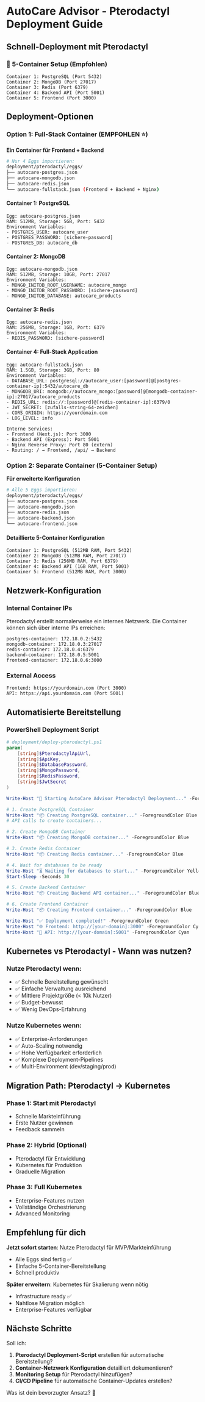 # AutoCare Advisor - Pterodactyl Deployment Guide

## Schnell-Deployment mit Pterodactyl

### 🚀 **5-Container Setup (Empfohlen)**

```
Container 1: PostgreSQL (Port 5432)
Container 2: MongoDB (Port 27017)
Container 3: Redis (Port 6379)
Container 4: Backend API (Port 5001)
Container 5: Frontend (Port 3000)
```

## Deployment-Optionen

### Option 1: Full-Stack Container (EMPFOHLEN ⭐)

**Ein Container für Frontend + Backend**

```bash
# Nur 4 Eggs importieren:
deployment/pterodactyl/eggs/
├── autocare-postgres.json
├── autocare-mongodb.json
├── autocare-redis.json
└── autocare-fullstack.json (Frontend + Backend + Nginx)
```

#### Container 1: PostgreSQL

```
Egg: autocare-postgres.json
RAM: 512MB, Storage: 5GB, Port: 5432
Environment Variables:
- POSTGRES_USER: autocare_user
- POSTGRES_PASSWORD: [sichere-password]
- POSTGRES_DB: autocare_db
```

#### Container 2: MongoDB

```
Egg: autocare-mongodb.json
RAM: 512MB, Storage: 10GB, Port: 27017
Environment Variables:
- MONGO_INITDB_ROOT_USERNAME: autocare_mongo
- MONGO_INITDB_ROOT_PASSWORD: [sichere-password]
- MONGO_INITDB_DATABASE: autocare_products
```

#### Container 3: Redis

```
Egg: autocare-redis.json
RAM: 256MB, Storage: 1GB, Port: 6379
Environment Variables:
- REDIS_PASSWORD: [sichere-password]
```

#### Container 4: Full-Stack Application

```
Egg: autocare-fullstack.json
RAM: 1.5GB, Storage: 3GB, Port: 80
Environment Variables:
- DATABASE_URL: postgresql://autocare_user:[password]@[postgres-container-ip]:5432/autocare_db
- MONGODB_URI: mongodb://autocare_mongo:[password]@[mongodb-container-ip]:27017/autocare_products
- REDIS_URL: redis://:[password]@[redis-container-ip]:6379/0
- JWT_SECRET: [zufalls-string-64-zeichen]
- CORS_ORIGIN: https://yourdomain.com
- LOG_LEVEL: info

Interne Services:
- Frontend (Next.js): Port 3000
- Backend API (Express): Port 5001
- Nginx Reverse Proxy: Port 80 (extern)
- Routing: / → Frontend, /api/ → Backend
```

### Option 2: Separate Container (5-Container Setup)

**Für erweiterte Konfiguration**

```bash
# Alle 5 Eggs importieren:
deployment/pterodactyl/eggs/
├── autocare-postgres.json
├── autocare-mongodb.json
├── autocare-redis.json
├── autocare-backend.json
└── autocare-frontend.json
```

#### Detaillierte 5-Container Konfiguration

```
Container 1: PostgreSQL (512MB RAM, Port 5432)
Container 2: MongoDB (512MB RAM, Port 27017)
Container 3: Redis (256MB RAM, Port 6379)
Container 4: Backend API (1GB RAM, Port 5001)
Container 5: Frontend (512MB RAM, Port 3000)
```

## Netzwerk-Konfiguration

### Internal Container IPs

Pterodactyl erstellt normalerweise ein internes Netzwerk. Die Container können sich über interne IPs erreichen:

```
postgres-container: 172.18.0.2:5432
mongodb-container: 172.18.0.3:27017
redis-container: 172.18.0.4:6379
backend-container: 172.18.0.5:5001
frontend-container: 172.18.0.6:3000
```

### External Access

```
Frontend: https://yourdomain.com (Port 3000)
API: https://api.yourdomain.com (Port 5001)
```

## Automatisierte Bereitstellung

### PowerShell Deployment Script

```powershell
# deployment/deploy-pterodactyl.ps1
param(
    [string]$PterodactylApiUrl,
    [string]$ApiKey,
    [string]$DatabasePassword,
    [string]$MongoPassword,
    [string]$RedisPassword,
    [string]$JwtSecret
)

Write-Host "🚀 Starting AutoCare Advisor Pterodactyl Deployment..." -ForegroundColor Green

# 1. Create PostgreSQL Container
Write-Host "📦 Creating PostgreSQL container..." -ForegroundColor Blue
# API calls to create containers...

# 2. Create MongoDB Container
Write-Host "📦 Creating MongoDB container..." -ForegroundColor Blue

# 3. Create Redis Container
Write-Host "📦 Creating Redis container..." -ForegroundColor Blue

# 4. Wait for databases to be ready
Write-Host "⏳ Waiting for databases to start..." -ForegroundColor Yellow
Start-Sleep -Seconds 30

# 5. Create Backend Container
Write-Host "📦 Creating Backend API container..." -ForegroundColor Blue

# 6. Create Frontend Container
Write-Host "📦 Creating Frontend container..." -ForegroundColor Blue

Write-Host "✅ Deployment completed!" -ForegroundColor Green
Write-Host "🌐 Frontend: http://[your-domain]:3000" -ForegroundColor Cyan
Write-Host "🔌 API: http://[your-domain]:5001" -ForegroundColor Cyan
```

## Kubernetes vs Pterodactyl - Wann was nutzen?

### Nutze Pterodactyl wenn:

- ✅ Schnelle Bereitstellung gewünscht
- ✅ Einfache Verwaltung ausreichend
- ✅ Mittlere Projektgröße (< 10k Nutzer)
- ✅ Budget-bewusst
- ✅ Wenig DevOps-Erfahrung

### Nutze Kubernetes wenn:

- ✅ Enterprise-Anforderungen
- ✅ Auto-Scaling notwendig
- ✅ Hohe Verfügbarkeit erforderlich
- ✅ Komplexe Deployment-Pipelines
- ✅ Multi-Environment (dev/staging/prod)

## Migration Path: Pterodactyl → Kubernetes

### Phase 1: Start mit Pterodactyl

- Schnelle Markteinführung
- Erste Nutzer gewinnen
- Feedback sammeln

### Phase 2: Hybrid (Optional)

- Pterodactyl für Entwicklung
- Kubernetes für Produktion
- Graduelle Migration

### Phase 3: Full Kubernetes

- Enterprise-Features nutzen
- Vollständige Orchestrierung
- Advanced Monitoring

## Empfehlung für dich

**Jetzt sofort starten**: Nutze Pterodactyl für MVP/Markteinführung

- Alle Eggs sind fertig ✅
- Einfache 5-Container-Bereitstellung
- Schnell produktiv

**Später erweitern**: Kubernetes für Skalierung wenn nötig

- Infrastructure ready ✅
- Nahtlose Migration möglich
- Enterprise-Features verfügbar

## Nächste Schritte

Soll ich:

1. **Pterodactyl Deployment-Script** erstellen für automatische Bereitstellung?
2. **Container-Netzwerk Konfiguration** detailliert dokumentieren?
3. **Monitoring Setup** für Pterodactyl hinzufügen?
4. **CI/CD Pipeline** für automatische Container-Updates erstellen?

Was ist dein bevorzugter Ansatz? 🎯
